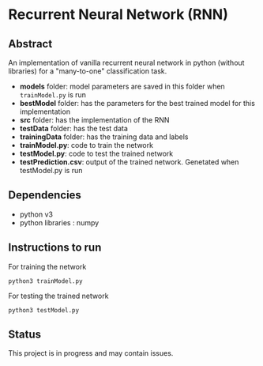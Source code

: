# Recurrent Neural Network (RNN)
## Abstract
An implementation of vanilla recurrent neural network in python (without libraries) for a "many-to-one" classification task.  

* **models** folder: model parameters are saved in this folder when ```trainModel.py``` is run
* **bestModel** folder: has the parameters for the best trained model for this implementation
* **src** folder: has the implementation of the RNN
* **testData** folder: has the test data
* **trainingData** folder: has the training data and labels
* **trainModel.py**: code to train the network
* **testModel.py**: code to test the trained network
* **testPrediction.csv**: output of the trained network. Genetated when testModel.py is run

## Dependencies
- python v3
- python libraries : numpy

## Instructions to run
For training the network
~~~~
python3 trainModel.py
~~~~
For testing the trained network
~~~~
python3 testModel.py
~~~~
## Status
This project is in progress and may contain issues.
